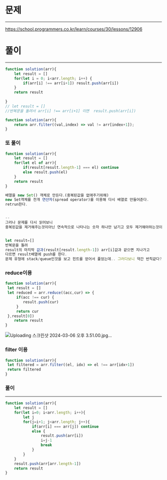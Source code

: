 # 문제
---
https://school.programmers.co.kr/learn/courses/30/lessons/12906

# 풀이
---
```jsx
function solution(arr){
    let result = []
    for(let i = 0; i<arr.length; i++) {
        if(arr[i] !== arr[i+1]) result.push(arr[i])
    }
    return result
    
}
// let result = []
//반복문을 돌려서 arr[i] !== arr[i+1] 이면  result.push(arr[i])

```
```jsx
function solution(arr){
    return arr.filter((val,index) => val != arr[index+1]);
}

```


### 또 풀이
```jsx
function solution(arr){
    let result = []
    for(let el of arr){
        if(result[result.length-1] === el) continue
        else result.push(el)
    }
    return result
}
```
```jsx
배열을 new Set() 객체로 만든다.(중복된값을 없애주기위해)
new Set객체를 전개 연산자(spread operator)를 이용해 다시 배열로 만들어준다.
retrun한다.


-- 
그러나 문제를 다시 읽어보니 
중복된값을 제거해주는것이아닌 연속적으로 나타나는 숫자 하나만 남기고 모두 제거해야하는것이었다.


let result=[]
반복문을 돌려
result의 마지막 값과(result[result.length-1]) arr[i]값과 같으면 지나가고
다르면 result배열에 push를 한다.
문제 유형에 stack/queue인것을 보고 힌트를 얻어서 풀었는데.. 그러다보니 약간 반칙같다?!
```

### reduce이용
```jsx
function solution(arr){
 let result = []   
 let reduced = arr.reduce((acc,cur) => {
     if(acc !== cur) {
        result.push(cur)
     }
     return cur 
 },result[0])
    return result
}
```
![Uploading 스크린샷 2024-03-06 오후 3.51.00.jpg…]()

### filter 이용
```jsx
function solution(arr){
 let filtered = arr.filter((el, idx) => el !== arr[idx+1])
 return filtered
}
```


### 풀이
---
```jsx
function solution(arr){
    let result = []
    for(let i=0; i<arr.length; i++){
        let j
        for(j=i+1; j<arr.length; j++){
            if(arr[i] === arr[j]) continue
            else {
                result.push(arr[i])
                i=j-1
                break
            }
        }
    }
    result.push(arr[arr.length-1])
    return result
}
```
